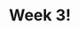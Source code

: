 ---
title: Week 3!
published_at: 2025-03-07
snippet: video self-portrait!
disable_html_sanitization: true
allow_math: true
---